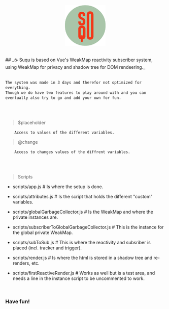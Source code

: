 <p align="center"><img src="./logo.png" width="128px" height="128px" /></p><br />
## _☕ Suqu is based on Vue's WeakMap reactivity subscriber system, using WeakMap for privacy and shadow tree for DOM rendeering._

<br />

<br />

```read
The system was made in 3 days and therefor not optimized for everything. 
Though we do have two features to play around with and you can eventually also try to go and add your own for fun.
```

<br />
<br />

> $placeholder
```read
    Access to values of the different variables.
```

> @change
```read
    Access to changes values of the diffrent variables.
```

<br />
<br />

> Scripts

- scripts/app.js # Is where the setup is done.

- scripts/attributes.js # Is the script that holds the different "custom" variables.

- scripts/globalGarbageCollector.js # Is the WeakMap and where the private instances are.

- scripts/subscriberToGlobalGarbageCollector.js # This is the instance for the global private WeakMap.

- scripts/subToSub.js # This is where the reactivity and subsriber is placed (incl. tracker and trigger).

- scripts/render.js # Is where the html is stored in a shadow tree and re-renders, etc.

- scripts/firstReactiveRender.js # Works as well but is a test area, and needs a line in the instance script to be uncommented to work.

<br />

### Have fun!
